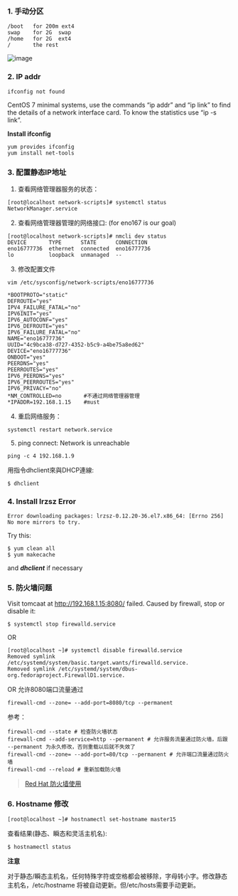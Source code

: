 ### 1. 手动分区

```
/boot   for 200m ext4
swap    for 2G  swap
/home   for 2G  ext4
/       the rest
```

![image](http://note.youdao.com/yws/res/6333/WEBRESOURCEd58258c0dd3dd6a0359d32824e9c7ced)

### 2. IP addr

```
ifconfig not found
```


CentOS 7 minimal systems, use the commands “ip addr” and “ip link” to find the details of a network interface card. To know the statistics use “ip -s link”.

**Install ifconfig**

```
yum provides ifconfig
yum install net-tools
```


### 3. 配置静态IP地址
1. 查看网络管理器服务的状态：

```
[root@localhost network-scripts]# systemctl status NetworkManager.service
```

2. 查看网络管理器管理的网络接口: (for eno167 is our goal)

```
[root@localhost network-scripts]# nmcli dev status
DEVICE       TYPE      STATE      CONNECTION
eno16777736  ethernet  connected  eno16777736
lo           loopback  unmanaged  --
```


3. 修改配置文件

```
vim /etc/sysconfig/network-scripts/eno16777736
```

```
*BOOTPROTO="static"
DEFROUTE="yes"
IPV4_FAILURE_FATAL="no"
IPV6INIT="yes"
IPV6_AUTOCONF="yes"
IPV6_DEFROUTE="yes"
IPV6_FAILURE_FATAL="no"
NAME="eno16777736"
UUID="4c9bca38-d727-4352-b5c9-a4be75a8ed62"
DEVICE="eno16777736"
ONBOOT="yes"
PEERDNS="yes"
PEERROUTES="yes"
IPV6_PEERDNS="yes"
IPV6_PEERROUTES="yes"
IPV6_PRIVACY="no"
*NM_CONTROLLED=no       #不通过网络管理器管理
*IPADDR=192.168.1.15    #must
```

4. 重启网络服务：

```
systemctl restart network.service
```

5. ping connect: Network is unreachable

```
ping -c 4 192.168.1.9
```

用指令dhclient來與DHCP連線:

```
$ dhclient
```

### 4. Install lrzsz Error

```
Error downloading packages: lrzsz-0.12.20-36.el7.x86_64: [Errno 256] No more mirrors to try.
```

Try this:

```
$ yum clean all
$ yum makecache
```

and ***dhclient*** if necessary

### 5. 防火墙问题
Visit tomcaat at http://192.168.1.15:8080/ failed.
Caused by firewall, stop or disable it:

```
$ systemctl stop firewalld.service
```
OR
```
[root@localhost ~]# systemctl disable firewalld.service
Removed symlink /etc/systemd/system/basic.target.wants/firewalld.service.
Removed symlink /etc/systemd/system/dbus-org.fedoraproject.FirewallD1.service.
```
OR 允许8080端口流量通过

```
firewall-cmd --zone= --add-port=8080/tcp --permanent
```

参考：

```
firewall-cmd --state # 检查防火墙状态
firewall-cmd --add-service=http --permanent # 允许服务流量通过防火墙，后跟 --permanent 为永久修改，否则重载以后就不失效了
firewall-cmd --zone= --add-port=80/tcp --permanent # 允许端口流量通过防火墙
firewall-cmd --reload # 重新加载防火墙
```
> [Red Hat 防火墙使用](https://access.redhat.com/documentation/zh-CN/Red_Hat_Enterprise_Linux/7/html/Security_Guide/sec-Using_Firewalls.html)

### 6. Hostname 修改

```
[root@localhost ~]# hostnamectl set-hostname master15
```

查看结果(静态、瞬态和灵活主机名):

```
$ hostnamectl status
```

**注意**

对于静态/瞬态主机名，任何特殊字符或空格都会被移除，字母转小字。修改静态主机名，/etc/hostname 将被自动更新。但/etc/hosts需要手动更新。







